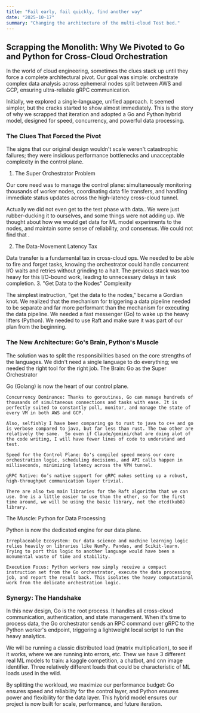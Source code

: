 ```yaml
---
title: "Fail early, fail quickly, find another way"
date: "2025-10-17"
summary: "Changing the architecture of the multi-cloud Test bed."
---
```


## Scrapping the Monolith: Why We Pivoted to Go and Python for Cross-Cloud Orchestration

In the world of cloud engineering, sometimes the clues stack up until they force a complete architectural pivot. Our goal was simple: orchestrate complex data analysis across ephemeral nodes split between AWS and GCP, ensuring ultra-reliable gRPC communication.

Initially, we explored a single-language, unified approach. It seemed simpler, but the cracks started to show almost immediately. This is the story of why we scrapped that iteration and adopted a Go and Python hybrid model, designed for speed, concurrency, and powerful data processing.

### The Clues That Forced the Pivot

The signs that our original design wouldn't scale weren't catastrophic failures; they were insidious performance bottlenecks and unacceptable complexity in the control plane.

1. The Super Orchestrator Problem

Our core need was to manage the control plane: simultaneously monitoring thousands of worker nodes, coordinating data file transfers, and handling immediate status updates across the high-latency cross-cloud tunnel.

Actually we did not even get to the test phase with data.. We were just rubber-ducking it to ourselves, and some things were not adding up. We thought about how we would get data for ML model experiments to the nodes, and maintain some sense of reliability, and consensus. We could not find that .

2. The Data-Movement Latency Tax

Data transfer is a fundamental tax in cross-cloud ops. We needed to be able to fire and forget tasks, knowing the orchestrator could handle concurrent I/O waits and retries without grinding to a halt. The previous stack was too heavy for this I/O-bound work, leading to unnecessary delays in task completion. 3. "Get Data to the Nodes" Complexity

The simplest instruction, "get the data to the nodes," became a Gordian knot. We realized that the mechanism for triggering a data pipeline needed to be separate and far more performant than the mechanism for executing the data pipeline. We needed a fast messenger (Go) to wake up the heavy lifters (Python). We needed to use Raft and make sure it was part of our plan from the beginning.

### The New Architecture: Go's Brain, Python's Muscle

The solution was to split the responsibilities based on the core strengths of the languages. We didn't need a single language to do everything; we needed the right tool for the right job.
The Brain: Go as the Super Orchestrator

Go (Golang) is now the heart of our control plane.

    Concurrency Dominance: Thanks to goroutines, Go can manage hundreds of thousands of simultaneous connections and tasks with ease. It is perfectly suited to constantly poll, monitor, and manage the state of every VM in both AWS and GCP.

    Also, selfishly I have been comparing go to rust to java to c++ and go is verbose compared to java, but far less than rust. The two other are relatively the same.  So even if Claude/gemini/chat are doing alot of the code writing, I will have fewer lines of code to understand and test.

    Speed for the Control Plane: Go's compiled speed means our core orchestration logic, scheduling decisions, and API calls happen in milliseconds, minimizing latency across the VPN tunnel.

    gRPC Native: Go’s native support for gRPC makes setting up a robust, high-throughput communication layer trivial.

    There are also two main libraries for the Raft algorithm that we can use. One is a little easier to use than the other, so for the first time around, we will be using the basic library, not the etcd(kub8) library.

The Muscle: Python for Data Processing

Python is now the dedicated engine for our data plane.

    Irreplaceable Ecosystem: Our data science and machine learning logic relies heavily on libraries like NumPy, Pandas, and Scikit-learn. Trying to port this logic to another language would have been a monumental waste of time and stability.

    Execution Focus: Python workers now simply receive a compact instruction set from the Go orchestrator, execute the data processing job, and report the result back. This isolates the heavy computational work from the delicate orchestration logic.

### Synergy: The Handshake

In this new design, Go is the root process. It handles all cross-cloud communication, authentication, and state management. When it's time to process data, the Go orchestrator sends an RPC command over gRPC to the Python worker's endpoint, triggering a lightweight local script to run the heavy analytics.

We will be running a classic distributed load (matrix multiplication), to see if it works, where we are running into errors, etc. Thew we have 3 different real ML models to train: a kaggle competition, a chatbot, and cnn image identifier. Three relatively different loads that could be characteristic of ML loads used in the wild.

By splitting the workload, we maximize our performance budget: Go ensures speed and reliability for the control layer, and Python ensures power and flexibility for the data layer. This hybrid model ensures our project is now built for scale, performance, and future iteration.
